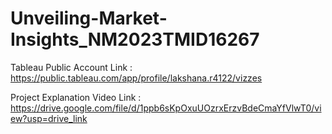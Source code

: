 # Unveiling-Market-Insights_NM2023TMID16267

Tableau Public Account Link : https://public.tableau.com/app/profile/lakshana.r4122/vizzes

Project Explanation Video Link : https://drive.google.com/file/d/1ppb6sKpOxuUOzrxErzvBdeCmaYfVlwT0/view?usp=drive_link
